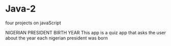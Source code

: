 # Java-2
four projects on javaScript


NIGERIAN PRESIDENT BIRTH YEAR
This app is a quiz app that asks the user about the year each nigerian president was born